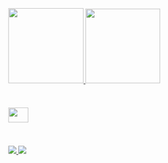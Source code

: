 

<div>
  <a href="https://github.com/amarinhoneto">
    <img height="151em" src="https://github-readme-stats.vercel.app/api?username=amarinhoneto&show_icons=true&theme=vision-friendly-dark&include_all_commits=true&count_private=true&icon_color=ffd700"/>
    <img height="150em" src="https://github-readme-stats.vercel.app/api/top-langs/?username=amarinhoneto&layout=compact&langs_count=7&theme=vision-friendly-dark"/>
  </a> 
</div>
  
 ##
  
<div style="display: inline_block"><br>
  <img align="center" height="30" width="40" src="https://cdn.jsdelivr.net/gh/devicons/devicon/icons/html5/html5-original-wordmark.svg" />
</div>
  
 ## 
 <br>
  
<div> 
  <a href="https://www.linkedin.com/in/ailton-marinho-75052a229/" target="_blank">
    <img src="https://img.shields.io/badge/LinkedIn-0077B5?style=for-the-badge&logo=linkedin&logoColor=white" target="_blank">
  </a>
  <a href="https://instagram.com/amarinhoneto_" target="_blank">
    <img src="https://img.shields.io/badge/Instagram-E4405F?style=for-the-badge&logo=instagram&logoColor=white" target="_blank">
  </a>  
</div>
